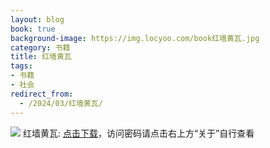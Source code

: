 ```yaml
---
layout: blog
book: true
background-image: https://img.locyoo.com/book红墙黄瓦.jpg
category: 书籍
title: 红墙黄瓦
tags:
- 书籍
- 社会
redirect_from:
  - /2024/03/红墙黄瓦/
---
```

![](https://img.locyoo.com/book红墙黄瓦.jpg)
红墙黄瓦: <a name = "ref1" href="https://url18.ctfile.com/f/50983618-1253432818-7b23e2?p=3619">点击下载</a>，访问密码请点击右上方“关于”自行查看